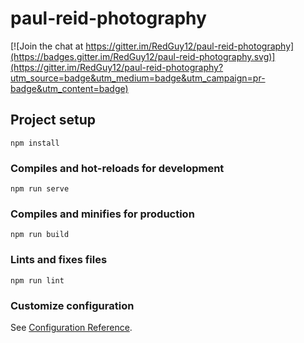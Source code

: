 # paul-reid-photography

[![Join the chat at https://gitter.im/RedGuy12/paul-reid-photography](https://badges.gitter.im/RedGuy12/paul-reid-photography.svg)](https://gitter.im/RedGuy12/paul-reid-photography?utm_source=badge&utm_medium=badge&utm_campaign=pr-badge&utm_content=badge)

## Project setup

```
npm install
```

### Compiles and hot-reloads for development

```
npm run serve
```

### Compiles and minifies for production

```
npm run build
```

### Lints and fixes files

```
npm run lint
```

### Customize configuration

See [Configuration Reference](https://cli.vuejs.org/config/).
